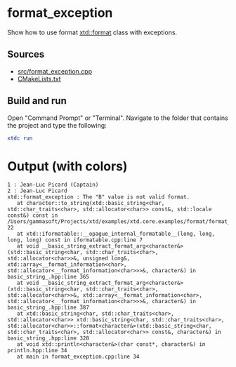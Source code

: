 # format_exception

Show how to use format [xtd::format](https://gammasoft71.github.io/xtd/reference_guides/latest/_format_page.html) class with exceptions.

## Sources

* [src/format_exception.cpp](src/format_exception.cpp)
* [CMakeLists.txt](CMakeLists.txt)

## Build and run

Open "Command Prompt" or "Terminal". Navigate to the folder that contains the project and type the following:

```cmake
xtdc run
```

# Output (with colors)

```
1 : Jean-Luc Picard (Captain)
2 : Jean-Luc Picard
xtd::format_exception : The "B" value is not valid format.
   at character::to_string(xtd::basic_string<char, std::char_traits<char>, std::allocator<char>> const&, std::locale const&) const in /Users/gammasoft/Projects/xtd/examples/xtd.core.examples/format/format_exception/src/format_exception.cpp:line 22
   at xtd::iformatable::__opague_internal_formatable__(long, long, long, long) const in iformatable.cpp:line 7
   at void __basic_string_extract_format_arg<character&>(std::basic_string<char, std::char_traits<char>, std::allocator<char>>&, unsigned long&, xtd::array<__format_information<char>, std::allocator<__format_information<char>>>&, character&) in basic_string_.hpp:line 365
   at void __basic_string_extract_format_arg<character&>(xtd::basic_string<char, std::char_traits<char>, std::allocator<char>>&, xtd::array<__format_information<char>, std::allocator<__format_information<char>>>&, character&) in basic_string_.hpp:line 387
   at xtd::basic_string<char, std::char_traits<char>, std::allocator<char>> xtd::basic_string<char, std::char_traits<char>, std::allocator<char>>::format<character&>(xtd::basic_string<char, std::char_traits<char>, std::allocator<char>> const&, character&) in basic_string_.hpp:line 328
   at void xtd::println<character&>(char const*, character&) in println.hpp:line 34
   at main in format_exception.cpp:line 34
```

